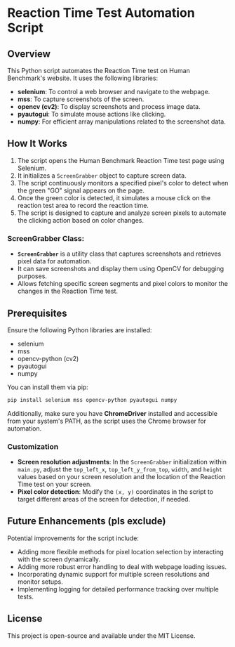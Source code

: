# Reaction Time Test Automation Script

## Overview
This Python script automates the Reaction Time test on Human Benchmark's website. It uses the following libraries:

- **selenium**: To control a web browser and navigate to the webpage.
- **mss**: To capture screenshots of the screen.
- **opencv (cv2)**: To display screenshots and process image data.
- **pyautogui**: To simulate mouse actions like clicking.
- **numpy**: For efficient array manipulations related to the screenshot data.

## How It Works
1. The script opens the Human Benchmark Reaction Time test page using Selenium.
2. It initializes a `ScreenGrabber` object to capture screen data.
3. The script continuously monitors a specified pixel's color to detect when the green "GO" signal appears on the page.
4. Once the green color is detected, it simulates a mouse click on the reaction test area to record the reaction time.
5. The script is designed to capture and analyze screen pixels to automate the clicking action based on color changes.

### ScreenGrabber Class:
- **`ScreenGrabber`** is a utility class that captures screenshots and retrieves pixel data for automation. 
- It can save screenshots and display them using OpenCV for debugging purposes.
- Allows fetching specific screen segments and pixel colors to monitor the changes in the Reaction Time test.

## Prerequisites
Ensure the following Python libraries are installed:

- selenium
- mss
- opencv-python (cv2)
- pyautogui
- numpy

You can install them via pip:

```bash
pip install selenium mss opencv-python pyautogui numpy
```

Additionally, make sure you have **ChromeDriver** installed and accessible from your system's PATH, as the script uses the Chrome browser for automation.

### Customization
- **Screen resolution adjustments**: In the `ScreenGrabber` initialization within `main.py`, adjust the `top_left_x`, `top_left_y_from_top`, `width`, and `height` values based on your screen resolution and the location of the Reaction Time test on your screen.
- **Pixel color detection**: Modify the `(x, y)` coordinates in the script to target different areas of the screen for detection, if needed.

## Future Enhancements (pls exclude)
Potential improvements for the script include:

- Adding more flexible methods for pixel location selection by interacting with the screen dynamically.
- Adding more robust error handling to deal with webpage loading issues.
- Incorporating dynamic support for multiple screen resolutions and monitor setups.
- Implementing logging for detailed performance tracking over multiple tests.

## License
This project is open-source and available under the MIT License.
